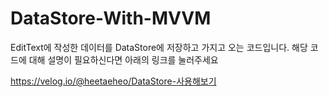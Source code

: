 # DataStore-With-MVVM

EditText에 작성한 데이터를 DataStore에 저장하고 가지고 오는 코드입니다. 해당 코드에 대해 설명이 필요하신다면 
아래의 링크를 눌러주세요

https://velog.io/@heetaeheo/DataStore-사용해보기

